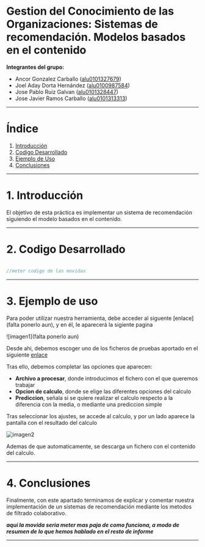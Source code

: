 # Gestion del Conocimiento de las Organizaciones: Sistemas de recomendación. Modelos basados en el contenido


**Integrantes del grupo:** 
- Ancor Gonzalez Carballo ([alu0101327679](alu0101327679@ull.edu.es))
- Joel Aday Dorta Hernández ([alu0100987584](alu0100987584@ull.edu.es))
- Jose Pablo Ruiz Galvan ([alu0101328447](alu0101328447@ull.edu.es))
- Jose Javier Ramos Carballo ([alu0101313313](alu0101313313@ull.edu.es))

---

# Índice

1. [Introducción](#1-introducción)
2. [Codigo Desarrollado](#2-codigo-desarrollado)
3. [Ejemplo de Uso](#3-ejemplo-de-uso)
4. [Conclusiones](#4-conclusiones)

---

# 1. Introducción

El objetivo de esta práctica es implementar un sistema de recomendación siguiendo el modelo basados en el contenido.

---

# 2. Codigo Desarrollado

```c++

//meter codigo de las movidas

```

---

# 3. Ejemplo de uso

Para poder utilizar nuestra herramienta, debe acceder al siguente [enlace](falta ponerlo aun), 
y en él, le aparecerá la sigiente pagina

![imagen1](falta ponerlo aun)

Desde ahi, debemos escoger uno de los ficheros de pruebas aportado en el siguiente [enlace](https://github.com/ull-cs/gestion-conocimiento/tree/main/recommeder-systems/examples-documents)

Tras ello, debemos completar las opciones que aparecen:

- **Archivo a procesar**, donde introducimos el fichero con el que queremos trabajar
- **Opcion de calculo**, donde se elige las diferentes opciones del calculo  
- **Prediccion**, señala si se quiere realizar el calculo respecto a la diferencia con la media, o mediante una prediccion simple 

Tras seleccionar los ajustes, se accede al calculo, y por un lado aparece la pantalla con el resultado del calculo

![imagen2](./imgs/img2.png)

Ademas de que automaticamente, se descarga un fichero con el contenido del calculo.

---

# 4. Conclusiones

Finalmente, con este apartado terminamos de explicar y comentar nuestra implementación de un sistemas de recomendación mediante los metodos de filtrado colaborativo.

**_aqui la movida seria meter mas paja de como funciona, a modo de resumen de lo que hemos hablado en el resto de informe_**

---